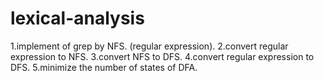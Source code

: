 # lexical-analysis
1.implement of grep by NFS. (regular expression).
2.convert regular expression to NFS.
3.convert NFS to DFS.
4.convert regular expression to DFS.
5.minimize the number of states of DFA.
